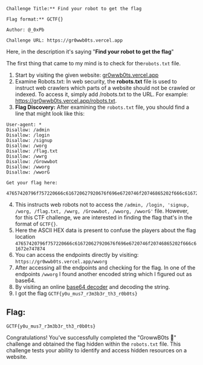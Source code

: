 
```
Challenge Title:** Find your robot to get the flag

Flag format:** GCTF{}

Author: @_0xPb

Challenge URL: https://gr0wwb0ts.vercel.app

```

Here, in the description it's saying "**Find your robot to get the flag**"

The first thing that came to my mind is to check for the`robots.txt` file.

1. Start by visiting the given website: [gr0wwb0ts.vercel.app](https://gr0wwb0ts.vercel.app/)
2. Examine Robots.txt: In web security, the **robots.txt** file is used to instruct web crawlers which parts of a website should not be crawled or indexed. To access it, simply add /robots.txt to the URL. For example: https://gr0wwb0ts.vercel.app/robots.txt.
3. **Flag Discovery:** After examining the `robots.txt` file, you should find a line that might look like this:

```
User-agent: *
Disallow: /admin
Disallow: /login
Disallow: /signup
Disallow: /worg
Disallow: /flag.txt
Disallow: /wwrg
Disallow: /Growwbot
Disallow: /wworg
Disallow: /wworG

Get your flag here: 

47657420796f757220666c616720627920676f696e6720746f20746865202f666c61672e747874

```

4. This instructs web robots not to access the `/admin, /login, 'signup, /worg, /flag.txt, /wwrg, /Growwbot, /wworg, /wworG'` file. However, for this CTF challenge, we are interested in finding the flag that's in the format of `GCTF{}`. 
5. Here the ASCII HEX data is present to confuse the players about the flag location `47657420796f757220666c616720627920676f696e6720746f20746865202f666c61672e747874`
6. You can access the endpoints directly by visiting: `https://gr0wwb0ts.vercel.app/wworg`
7. After accessing all the endpoints and checking for the flag. In one of the endpoints `/wworg`  I found another encoded string which I figured out as base64.
8. By visiting an online [base64 decoder](https://www.base64decode.org/)  and decoding the string. 
9. I got the flag `GCTF{y0u_mus7_r3m3b3r_th3_r0b0ts}`

## Flag:

`GCTF{y0u_mus7_r3m3b3r_th3_r0b0ts}`

Congratulations! You've successfully completed the "GrowwB0ts 🤖" challenge and obtained the flag hidden within the `robots.txt` file. This challenge tests your ability to identify and access hidden resources on a website.
